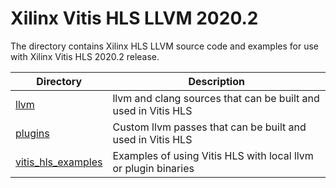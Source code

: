 # Xilinx Vitis HLS LLVM 2020.2

The directory contains Xilinx HLS LLVM source code and examples for use with Xilinx Vitis HLS 2020.2 release.

Directory            | Description      
---------------------|------------------
[llvm](llvm) | llvm and clang sources that can be built and used in Vitis HLS
[plugins](plugins) | Custom llvm passes that can be built and used in Vitis HLS
[vitis_hls_examples](vitis_hls_examples) | Examples of using Vitis HLS with local llvm or plugin binaries

